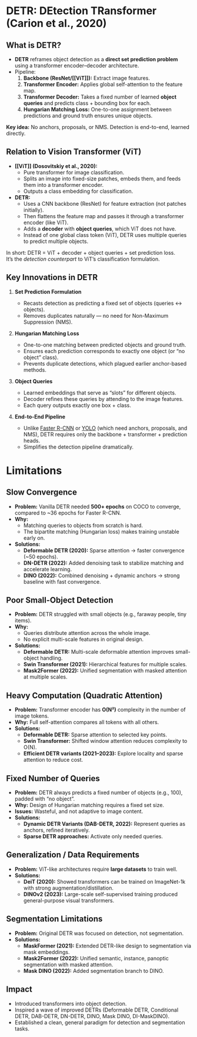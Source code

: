 # DETR: DEtection TRansformer (Carion et al., 2020)

## What is DETR?
- **DETR** reframes object detection as a **direct set prediction problem** using a transformer encoder–decoder architecture.
- Pipeline:
  1. **Backbone (ResNet/[[ViT]]):** Extract image features.
  2. **Transformer Encoder:** Applies global self-attention to the feature map.
  3. **Transformer Decoder:** Takes a fixed number of learned **object queries** and predicts class + bounding box for each.
  4. **Hungarian Matching Loss:** One-to-one assignment between predictions and ground truth ensures unique objects.

**Key idea:** No anchors, proposals, or NMS. Detection is end-to-end, learned directly.
## Relation to Vision Transformer (ViT)
- **[[ViT]] (Dosovitskiy et al., 2020):**
  - Pure transformer for image classification.
  - Splits an image into fixed-size patches, embeds them, and feeds them into a transformer encoder.
  - Outputs a class embedding for classification.
- **DETR:**
  - Uses a CNN backbone (ResNet) for feature extraction (not patches initially).
  - Then flattens the feature map and passes it through a transformer encoder (like ViT).
  - Adds a **decoder** with **object queries**, which ViT does not have.
  - Instead of one global class token (ViT), DETR uses multiple queries to predict multiple objects.

In short: DETR = ViT + decoder + object queries + set prediction loss.  
It’s the *detection counterpart* to ViT’s classification formulation.
## Key Innovations in DETR
1. **Set Prediction Formulation**
   - Recasts detection as predicting a fixed set of objects (queries ↔ objects).
   - Removes duplicates naturally — no need for Non-Maximum Suppression (NMS).

2. **Hungarian Matching Loss**
   - One-to-one matching between predicted objects and ground truth.
   - Ensures each prediction corresponds to exactly one object (or “no object” class).
   - Prevents duplicate detections, which plagued earlier anchor-based methods.

3. **Object Queries**
   - Learned embeddings that serve as “slots” for different objects.
   - Decoder refines these queries by attending to the image features.
   - Each query outputs exactly one box + class.

4. **End-to-End Pipeline**
   - Unlike [Faster R-CNN](rcnn-family.md) or [YOLO](yolo-family) (which need anchors, proposals, and NMS), DETR requires only the backbone + transformer + prediction heads.
   - Simplifies the detection pipeline dramatically.
# Limitations
## Slow Convergence
- **Problem:** Vanilla DETR needed **500+ epochs** on COCO to converge, compared to ~36 epochs for Faster R-CNN.
- **Why:** 
  - Matching queries to objects from scratch is hard.
  - The bipartite matching (Hungarian loss) makes training unstable early on.
- **Solutions:**
  - **Deformable DETR (2020):** Sparse attention → faster convergence (~50 epochs).
  - **DN-DETR (2022):** Added denoising task to stabilize matching and accelerate learning.
  - **DINO (2022):** Combined denoising + dynamic anchors → strong baseline with fast convergence.
## Poor Small-Object Detection
- **Problem:** DETR struggled with small objects (e.g., faraway people, tiny items).
- **Why:** 
  - Queries distribute attention across the whole image.
  - No explicit multi-scale features in original design.
- **Solutions:**
  - **Deformable DETR:** Multi-scale deformable attention improves small-object handling.
  - **Swin Transformer (2021):** Hierarchical features for multiple scales.
  - **Mask2Former (2022):** Unified segmentation with masked attention at multiple scales.
## Heavy Computation (Quadratic Attention)
- **Problem:** Transformer encoder has **O(N²)** complexity in the number of image tokens.
- **Why:** Full self-attention compares all tokens with all others.
- **Solutions:**
  - **Deformable DETR:** Sparse attention to selected key points.
  - **Swin Transformer:** Shifted window attention reduces complexity to O(N).
  - **Efficient DETR variants (2021–2023):** Explore locality and sparse attention to reduce cost.
## Fixed Number of Queries
- **Problem:** DETR always predicts a fixed number of objects (e.g., 100), padded with “no object”.
- **Why:** Design of Hungarian matching requires a fixed set size.
- **Issues:** Wasteful, and not adaptive to image content.
- **Solutions:**
  - **Dynamic DETR Variants (DAB-DETR, 2022):** Represent queries as anchors, refined iteratively.
  - **Sparse DETR approaches:** Activate only needed queries.
## Generalization / Data Requirements
- **Problem:** ViT-like architectures require **large datasets** to train well.
- **Solutions:**
  - **DeiT (2020):** Showed transformers can be trained on ImageNet-1k with strong augmentation/distillation.
  - **DINOv2 (2023):** Large-scale self-supervised training produced general-purpose visual transformers.
## Segmentation Limitations
- **Problem:** Original DETR was focused on detection, not segmentation.
- **Solutions:**
  - **MaskFormer (2021):** Extended DETR-like design to segmentation via mask embeddings.
  - **Mask2Former (2022):** Unified semantic, instance, panoptic segmentation with masked attention.
  - **Mask DINO (2022):** Added segmentation branch to DINO.

## Impact
- Introduced transformers into object detection.
- Inspired a wave of improved DETRs (Deformable DETR, Conditional DETR, DAB-DETR, DN-DETR, DINO, Mask DINO, DI-MaskDINO).
- Established a clean, general paradigm for detection and segmentation tasks.